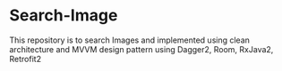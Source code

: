 # Search-Image
This repository is to search Images and implemented using clean architecture and MVVM design pattern using Dagger2, Room, RxJava2, Retrofit2
